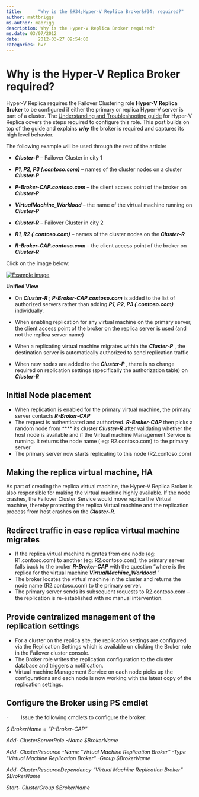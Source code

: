 ```yaml
---
title:      "Why is the &#34;Hyper-V Replica Broker&#34; required?"
author: mattbriggs
ms.author: mabrigg
description: Why is the Hyper-V Replica Broker required?
ms.date: 03/07/2012
date:       2012-03-27 09:54:00
categories: hvr
---
```

# Why is the Hyper-V Replica Broker required?

Hyper-V Replica requires the Failover Clustering role **Hyper-V** **Replica Broker** to be configured if either the primary or replica Hyper-V server is part of a cluster. The [Understanding and Troubleshooting guide](https://www.microsoft.com/download/en/details.aspx?id=29016) for Hyper-V Replica covers the steps required to configure this role. This post builds on top of the guide and explains ***why*** the broker is required and captures its high level  behavior.

The following example will be used through the rest of the article:

  * **_Cluster-P_** – Failover Cluster in city 1
  * **_P1, P2, P3 (.contoso.com)_** – names of the cluster nodes on a cluster **_Cluster-P_**
  * **_P-Broker-CAP.contoso.com_** – the client access point of the broker on **_Cluster-P_**
  * **_VirtualMachine_Workload_** – the name of the virtual machine running on **_Cluster-P_**            



  * **_Cluster-R_** – Failover Cluster in city 2
  * **_R1, R2 (.contoso.com)_** – names of the cluster nodes on the **_Cluster-R_**
  * **_R-Broker-CAP.contoso.com_** – the client access point of the broker on **_Cluster-R_**



Click on the image below:

[![Example image](https://msdnshared.blob.core.windows.net/media/TNBlogsFS/prod.evol.blogs.technet.com/CommunityServer.Blogs.Components.WeblogFiles/00/00/00/50/45/3056.Cluster_new_1.png)](https://msdnshared.blob.core.windows.net/media/TNBlogsFS/prod.evol.blogs.technet.com/CommunityServer.Blogs.Components.WeblogFiles/00/00/00/50/45/3056.Cluster_new_1.png)

**Unified View**

  * On **_Cluster-R_** ; **_P-Broker-CAP.contoso.com_** is added to the list of authorized servers rather than adding **_P1, P2, P3 (.contoso.com)_** individually. 
  * When enabling replication for any virtual machine on the primary server, the client access point of the broker on the replica server is used (and not the replica server name)
  * When a replicating virtual machine migrates within the **_Cluster-P_** , the destination server is automatically authorized to send replication traffic  

  * When new nodes are added to the **_Cluster-P_** , there is no change required on replication settings (specifically the authorization table) on **_Cluster-R_**



##  Initial Node placement

  * When replication is enabled for the primary virtual machine, the primary server contacts **_R-Broker-CAP_**
  * The request is authenticated and authorized. **_R-Broker-CAP_** then picks a random node from **** its cluster **_Cluster-R_** after validating whether the host node is available and if the Virtual machine Management Service is running. It returns the node name ( eg: R2.contoso.com) to the primary server
  * The primary server now starts replicating to this node (R2.contoso.com)



## Making the replica virtual machine, HA

As part of creating the replica virtual machine, the Hyper-V Replica Broker is also responsible for making the virtual machine highly available. If the node crashes, the Failover Cluster Service would move replica the Virtual machine, thereby protecting the replica Virtual machine and the replication process from host crashes on the **_Cluster-R_**.   

## Redirect traffic in case replica virtual machine migrates

  * If the replica virtual machine migrates from one node (eg: R1.contoso.com) to another (eg: R2.contoso.com), the primary server falls back to the broker **_R-Broker-CAP_** with the question “where is the replica for the virtual machine **_VirtualMachine_Workload_** ”
  * The broker locates the virtual machine in the cluster and returns the node name (R2.contoso.com) to the primary server. 
  * The primary server sends its subsequent requests to R2.contoso.com – the replication is re-established with no manual intervention.



## Provide centralized management of the replication settings

  * For  a cluster on the replica site, the replication settings are configured via the Replication Settings which is available on clicking the Broker role in the Failover cluster console. 
  * The Broker role writes the replication configuration to the cluster database and triggers a notification.
  * Virtual machine Management Service on each node picks up the configurations and each node is now working with the latest copy of the replication settings.



## Configure the Broker using PS cmdlet

·         Issue the following cmdlets to configure the broker: 

_$ BrokerName = “P-Broker-CAP”_

_Add- ClusterServerRole -Name $BrokerName_

_Add- ClusterResource -Name “Virtual Machine Replication Broker” -Type "Virtual Machine Replication Broker" -Group $BrokerName_

_Add- ClusterResourceDependency “Virtual Machine Replication Broker” $BrokerName_

_Start- ClusterGroup $BrokerName_
